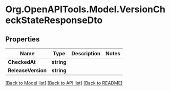 # Org.OpenAPITools.Model.VersionCheckStateResponseDto

## Properties

Name | Type | Description | Notes
------------ | ------------- | ------------- | -------------
**CheckedAt** | **string** |  | 
**ReleaseVersion** | **string** |  | 

[[Back to Model list]](../../README.md#documentation-for-models) [[Back to API list]](../../README.md#documentation-for-api-endpoints) [[Back to README]](../../README.md)

